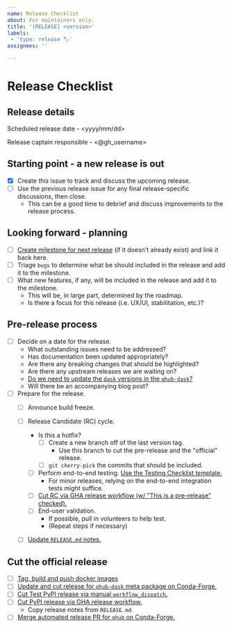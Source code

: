 ```yaml
---
name: Release Checklist
about: For maintainers only.
title: '[RELEASE] <version>'
labels:
 - 'type: release 🏷'
assignees: ''

---
```


# Release Checklist

## Release details

Scheduled release date - <yyyy/mm/dd>

Release captain responsible - <@gh_username>


## Starting point - a new release is out

- [x] Create *this* issue to track and discuss the upcoming release.
- [ ] Use the previous release issue for any final release-specific discussions, then close.
  - This can be a good time to debrief and discuss improvements to the release process.


## Looking forward - planning

- [ ] [Create milestone for next release](https://github.com/Quansight/qhub/milestones) (if it doesn't already exist) and link it back here.
- [ ] Triage `bugs` to determine what be should included in the release and add it to the milestone.
- [ ] What new features, if any, will be included in the release and add it to the milestone.
  - This will be, in large part, determined by the roadmap.
  - Is there a focus for this release (i.e. UX/UI, stabilitation, etc.)?


## Pre-release process

- [ ] Decide on a date for the release.
  - What outstanding issues need to be addressed?
  - Has documentation been updated appropriately?
  - Are there any breaking changes that should be highlighted?
  - Are there any upstream releases we are waiting on?
  - [Do we need to update the `dask` versions in the `qhub-dask`?](https://github.com/conda-forge/qhub-dask-feedstock/blob/main/recipe/meta.yaml#L13-L16)
  - Will there be an accompanying blog post?
- [ ] Prepare for the release.
  - [ ] Announce build freeze.
  - [ ] Release Candidate (RC) cycle.
    - Is this a hotfix?
      - [ ] Create a new branch off of the last version tag.
        - Use this branch to cut the pre-release and the "official" release.
      - [ ] `git cherry-pick` the commits that should be included.
    - [ ] Perform end-to-end testing. [Use the Testing Checklist template.](https://github.com/Quansight/qhub/issues/new?assignees=&labels=type%3A+release+%F0%9F%8F%B7&template=testing-checklist.md&title=Testing+checklist+for+<version>)
      - For minor releases, relying on the end-to-end integration tests might suffice.
    - [ ] [Cut RC via GHA release workflow (w/ "This is a pre-release" checked).](https://github.com/Quansight/qhub/releases/new)
    - [ ] End-user validation.
      - If possible, pull in volunteers to help test.
      - (Repeat steps if necessary)
  - [ ] [Update `RELEASE.md` notes.](https://github.com/Quansight/qhub/blob/main/RELEASE.md)


## Cut the official release

- [ ] [Tag, build and push docker images](https://github.com/nebari-dev/nebari-docker-images/releases/new)
- [ ] [Update and cut release for `qhub-dask` meta package on Conda-Forge.](https://github.com/conda-forge/qhub-dask-feedstock)
- [ ] [Cut Test PyPI release via manual `workflow_dispatch`.](https://github.com/Quansight/qhub/actions/workflows/test-release.yaml)
- [ ] [Cut PyPI release via GHA release workflow.](https://github.com/Quansight/qhub/releases/new)
    - Copy release notes from `RELEASE.md`.
- [ ] [Merge automated release PR for `qhub` on Conda-Forge.](https://github.com/conda-forge/qhub-feedstock)

